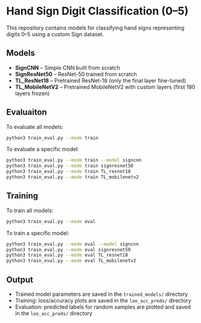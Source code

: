 # Hand Sign Digit Classification (0–5)

This repository contains models for classifying hand signs representing digits 0–5 using a custom Sign dataset.

## Models

- **SignCNN** – Simple CNN built from scratch  
- **SignResNet50** – ResNet-50 trained from scratch  
- **TL_ResNet18** – Pretrained ResNet-18 (only the final layer fine-tuned)  
- **TL_MobileNetV2** – Pretrained MobileNetV2 with custom layers (first 180 layers frozen)

## Evaluaiton

To evaluate all models:
```bash
python3 train_eval.py --mode train
```

To evaluate a specific model:
```bash
python3 train_eval.py --mode train --model signcnn
python3 train_eval.py --mode train signresnet50
python3 train_eval.py --mode train TL_resnet18
python3 train_eval.py --mode train TL_mobilenetv2
```

## Training

To train all models:
```bash
python3 train_eval.py --mode eval
```

To train a specific model:
```bash
python3 train_eval.py --mode eval --model signcnn
python3 train_eval.py --mode eval signresnet50
python3 train_eval.py --mode eval TL_resnet18
python3 train_eval.py --mode eval TL_mobilenetv2
```

## Output

- Trained model parameters are saved in the `trained_models/` directory  
- Training: loss/accuracy plots are saved in the `loo_acc_preds/` directory
- Evaluation: predicted labels for random samples are plotted and saved in the `loo_acc_preds/` directory
